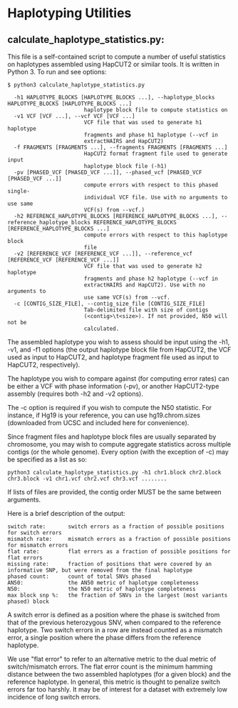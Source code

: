 Haplotyping Utilities
======

## calculate_haplotype_statistics.py:

This file is a self-contained script to compute a number of useful statistics on haplotypes
assembled using HapCUT2 or similar tools. It is written in Python 3. To run and see options:
```
$ python3 calculate_haplotype_statistics.py

  -h1 HAPLOTYPE_BLOCKS [HAPLOTYPE_BLOCKS ...], --haplotype_blocks HAPLOTYPE_BLOCKS [HAPLOTYPE_BLOCKS ...]
                        haplotype block file to compute statistics on
  -v1 VCF [VCF ...], --vcf VCF [VCF ...]
                        VCF file that was used to generate h1 haplotype
                        fragments and phase h1 haplotype (--vcf in
                        extractHAIRS and HapCUT2)
  -f FRAGMENTS [FRAGMENTS ...], --fragments FRAGMENTS [FRAGMENTS ...]
                        HapCUT2 format fragment file used to generate input
                        haplotype block file (-h1)
  -pv [PHASED_VCF [PHASED_VCF ...]], --phased_vcf [PHASED_VCF [PHASED_VCF ...]]
                        compute errors with respect to this phased single-
                        individual VCF file. Use with no arguments to use same
                        VCF(s) from --vcf.)
  -h2 REFERENCE_HAPLOTYPE_BLOCKS [REFERENCE_HAPLOTYPE_BLOCKS ...], --reference_haplotype_blocks REFERENCE_HAPLOTYPE_BLOCKS [REFERENCE_HAPLOTYPE_BLOCKS ...]
                        compute errors with respect to this haplotype block
                        file
  -v2 [REFERENCE_VCF [REFERENCE_VCF ...]], --reference_vcf [REFERENCE_VCF [REFERENCE_VCF ...]]
                        VCF file that was used to generate h2 haplotype
                        fragments and phase h2 haplotype (--vcf in
                        extractHAIRS and HapCUT2). Use with no arguments to
                        use same VCF(s) from --vcf.
  -c [CONTIG_SIZE_FILE], --contig_size_file [CONTIG_SIZE_FILE]
                        Tab-delimited file with size of contigs
                        (<contig>\t<size>). If not provided, N50 will not be
                        calculated.
```

The assembled haplotype you wish to assess should be input using the -h1, -v1, and -f1 options (the output haplotype block file
from HapCUT2, the VCF  used as input to HapCUT2, and haplotype fragment file used as input to HapCUT2, respectively).

The haplotype you wish to compare against (for computing error rates) can be either a VCF with phase information (-pv),
or another HapCUT2-type assembly (requires both -h2 and -v2 options).

The -c option is required if you wish to compute the N50 statistic. For instance, if Hg19 is your reference, you can use hg19.chrom.sizes (downloaded from UCSC and included here for convenience).

Since fragment files and haplotype block files are usually separated by chromosome, you may wish to compute aggregate statistics across
multiple contigs (or the whole genome). Every option (with the exception of -c) may be specified as a list as so:

```
python3 calculate_haplotype_statistics.py -h1 chr1.block chr2.block chr3.block -v1 chr1.vcf chr2.vcf chr3.vcf ........
```

If lists of files are provided, the contig order MUST be the same between arguments.

Here is a brief description of the output:
```
switch rate:       switch errors as a fraction of possible positions for switch errors
mismatch rate:     mismatch errors as a fraction of possible positions for mismatch errors
flat rate:         flat errors as a fraction of possible positions for flat errors
missing rate:      fraction of positions that were covered by an informative SNP, but were removed from the final haplotype
phased count:      count of total SNVs phased
AN50:              the AN50 metric of haplotype completeness
N50:               the N50 metric of haplotype completeness
max block snp %:   the fraction of SNVs in the largest (most variants phased) block
```

A switch error is defined as a position where the phase is switched from that of the previous heterozygous SNV, when compared to
the reference haplotype. Two switch errors in a row are instead counted as a mismatch error, a single position where the phase differs from the reference haplotype.

We use "flat error" to refer to an alternative metric to the dual metric of switch/mismatch errors. The flat error count is the minimum hamming distance between
the two assembled haplotypes (for a given block) and the reference haplotype. In general, this metric is thought to penalize switch errors
far too harshly. It may be of interest for a dataset with extremely low incidence of long switch errors.

